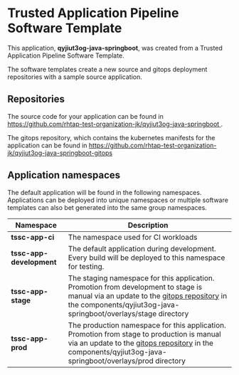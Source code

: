 # Trusted Application Pipeline Software Template

This application, **qyjiut3og-java-springboot**, was created from a Trusted Application Pipeline Software Template.

The software templates create a new source and gitops deployment repositories with a sample source application. 

## Repositories

The source code for your application can be found in [https://github.com/rhtap-test-organization-jk/qyjiut3og-java-springboot ](https://github.com/rhtap-test-organization-jk/qyjiut3og-java-springboot ).
 
The gitops repository, which contains the kubernetes manifests for the application can be found in 
[https://github.com/rhtap-test-organization-jk/qyjiut3og-java-springboot-gitops ](https://github.com/rhtap-test-organization-jk/qyjiut3og-java-springboot-gitops ) 

## Application namespaces 

The default application will be found in the following namespaces. Applications can be deployed into unique namespaces or multiple software templates can also bet generated into the same group namespaces.  

|  Namespace   |  Description   |  
| -------- | -------- |
| **tssc-app-ci** | The namespace used for CI workloads |
| **tssc-app-development** | The default application during development. Every build will be deployed to this namespace for testing. |
| **tssc-app-stage** | The staging namespace for this application. Promotion from development to stage is manual via an update to the [gitops repository](https://github.com/rhtap-test-organization-jk/qyjiut3og-java-springboot-gitops ) in the components/qyjiut3og-java-springboot/overlays/stage directory |
| **tssc-app-prod** | The production namespace for this application. Promotion from stage to production is manual via an update to the [gitops repository](https://github.com/rhtap-test-organization-jk/qyjiut3og-java-springboot-gitops ) in the components/qyjiut3og-java-springboot/overlays/prod directory |